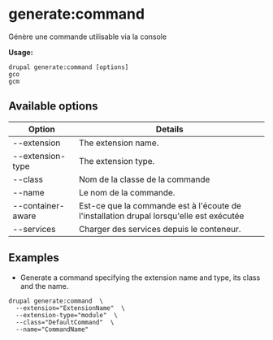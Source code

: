 # generate:command
Génère une commande utilisable via la console

**Usage:**
```
drupal generate:command [options]
gco
gcm
```

## Available options
Option | Details
-------|-------------
--extension | The extension name.
--extension-type | The extension type.
--class | Nom de la classe de la commande
--name | Le nom de la commande.
--container-aware | Est-ce que la commande est à l'écoute de l'installation drupal lorsqu'elle est exécutée
--services | Charger des services depuis le conteneur.

## Examples
* Generate a command specifying the extension name and type, its class and the name.
```
drupal generate:command  \
  --extension="ExtensionName"  \
  --extension-type="module"  \
  --class="DefaultCommand"  \
  --name="CommandName"
```
